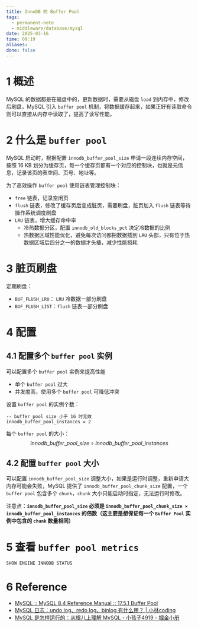 ```yaml
---
title: InnoDB 的 Buffer Pool
tags:
  - permanent-note
  - middleware/database/mysql
date: 2025-03-16
time: 09:19
aliases: 
done: false
---
```

# 1 概述

MySQL 的数据都是在磁盘中的，更新数据时，需要从磁盘 `load` 到内存中，修改后刷盘，MySQL 引入 `buffer pool` 机制，将数据缓存起来，如果正好有读取命令则可以直接从内存中读取了，提高了读写性能。

# 2 什么是 `buffer pool`

MySQL 启动时，根据配置 `innodb_buffer_pool_size` 申请一段连续内存空间，按照 16 KB 划分为缓存页，每一个缓存页都有一个对应的控制块，也就是元信息，记录该页的表空间、页号、地址等。

为了高效操作 `buffer pool` 使用链表管理控制块：
* `free` 链表，记录空闲页
* `flush` 链表，修改了缓存页后变成脏页，需要刷盘，脏页加入 `flush` 链表等待操作系统调度刷盘
* `LRU` 链表，增大缓存命中率
	* 冷热数据分区，配置 `innodb_old_blocks_pct` 决定冷数据的比例
	* 热数据区域性能优化，避免每次访问都把数据插到 `LRU` 头部，只有位于热数据区域后四分之一的数据才头插，减少性能损耗


# 3 脏页刷盘

定期刷盘：
* `BUF_FLUSH_LRU`： `LRU` 冷数据一部分刷盘
* `BUF_FLUSH_LIST`：`flush` 链表一部分刷盘

# 4 配置
## 4.1 配置多个 `buffer pool` 实例

可以配置多个 `buffer pool` 实例来提高性能
* 单个 `buffer pool` 过大
* 并发度高，使用多个 `buffer pool` 可降低冲突

设置 `buffer pool` 的实例个数：
```mysql
-- buffer pool size 小于 1G 时无效
innodb_buffer_pool_instances = 2
```

每个 `buffer pool` 的大小：
$$
innodb\_buffer\_pool\_size \div innodb\_buffer\_pool\_instances
$$
## 4.2 配置 `buffer pool` 大小

可以配置 `innodb_buffer_pool_size` 调整大小，如果是运行时调整，重新申请大内存可能会失败，MySQL 提供了 `innodb_buffer_pool_chunk_size` 配置，一个 `buffer pool` 包含多个 `chunk`，`chunk` 大小只能启动时指定，无法运行时修改。

注意点：**`innodb_buffer_pool_size` 必须是 `innodb_buffer_pool_chunk_size × innodb_buffer_pool_instances` 的倍数（这主要是想保证每一个 `Buffer Pool` 实例中包含的 `chunk` 数量相同）**

# 5 查看 `buffer pool metrics`

```mysql
SHOW ENGINE INNODB STATUS
```

# 6 Reference
* [MySQL :: MySQL 8.4 Reference Manual :: 17.5.1 Buffer Pool](https://dev.mysql.com/doc/refman/8.4/en/innodb-buffer-pool.html)
* [MySQL 日志：undo log、redo log、binlog 有什么用？ \| 小林coding](https://xiaolincoding.com/mysql/log/how_update.html#%E4%B8%BA%E4%BB%80%E4%B9%88%E9%9C%80%E8%A6%81-buffer-pool)
* [MySQL 是怎样运行的：从根儿上理解 MySQL - 小孩子4919 - 掘金小册](https://juejin.cn/book/6844733769996304392/section/6844733770063429646)